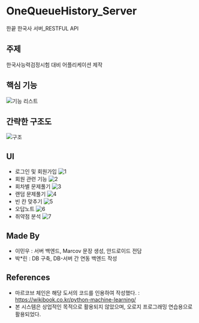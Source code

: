 # OneQueueHistory_Server
한끝 한국사 서버_RESTFUL API

## 주제
한국사능력검정시험 대비 어플리케이션 제작

## 핵심 기능
![기능 리스트](https://user-images.githubusercontent.com/51351974/84655729-6e3ba780-af4c-11ea-893a-bc9769dafac4.jpg)


## 간략한 구조도
![구조](https://user-images.githubusercontent.com/51351974/84655841-a6db8100-af4c-11ea-856e-35e7664259e1.png)

## UI
* 로그인 및 회원가입
![1](https://user-images.githubusercontent.com/51351974/84655737-71cf2e80-af4c-11ea-8c60-0e1d18ea7b4e.jpg)
* 회원 관련 기능
![2](https://user-images.githubusercontent.com/51351974/84655739-7267c500-af4c-11ea-8723-c028392aaf6c.jpg)
* 회차별 문제풀기
![3](https://user-images.githubusercontent.com/51351974/84655740-7267c500-af4c-11ea-8d51-54099720264a.jpg)
* 랜덤 문제풀기
![4](https://user-images.githubusercontent.com/51351974/84655741-73005b80-af4c-11ea-8658-222847d4c4b7.jpg)
* 빈 칸 맞추기
![5](https://user-images.githubusercontent.com/51351974/84655742-73005b80-af4c-11ea-81c2-d609d797d58b.jpg)
* 오답노트
![6](https://user-images.githubusercontent.com/51351974/84655744-7398f200-af4c-11ea-9f6b-6077ad949fec.jpg)
* 취약점 분석
![7](https://user-images.githubusercontent.com/51351974/84655745-7398f200-af4c-11ea-92a4-271249825ac1.jpg)

## Made By
* 이민우 : 서버 백엔드, Marcov 문장 생성, 안드로이드 전담
* 박*린 : DB 구축, DB-서버 간 연동 백엔드 작성

## References
* 마르코브 체인은 해당 도서의 코드를 인용하여 작성했다. : https://wikibook.co.kr/python-machine-learning/
* 본 시스템은 상업적인 목적으로 활용되지 않았으며, 오로지 프로그래밍 연습용으로 활용되었다.
